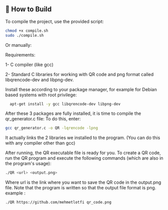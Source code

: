 ## 🚀 How to Build

To compile the project, use the provided script:

```bash
chmod +x compile.sh
sudo ./compile.sh
```
Or manually:

  Requirements:
  
  1- C compiler (like gcc)
  
  2- Standard C libraries for working with QR code and png format called libqrencode-dev and libpng-dev.

  
  Install these according to your package manager, for example for Debian based systems with root privilege:

  ```bash
    apt-get install -y gcc libqrencode-dev libpng-dev
  ```
  After these 3 packages are fully installed, it is time to compile the qr_generator.c file:
  To do this, enter:
  ```bash
  gcc qr_generator.c -o QR -lqrencode -lpng
  ```
  It actually links the 2 libraries we installed to the program.
  (You can do this with any compiler other than gcc)

After running, the QR executable file is ready for you.
To create a QR code, run the QR program and execute the following commands (which are also in the program's usage):

```bash
./QR <url> <output.png>
```
Where url is the link where you want to save the QR code in the output.png file. 
Note that the program is written so that the output file format is png.
example :
```bash
./QR https://github.com/mehmetlotfi qr_code.png
```
